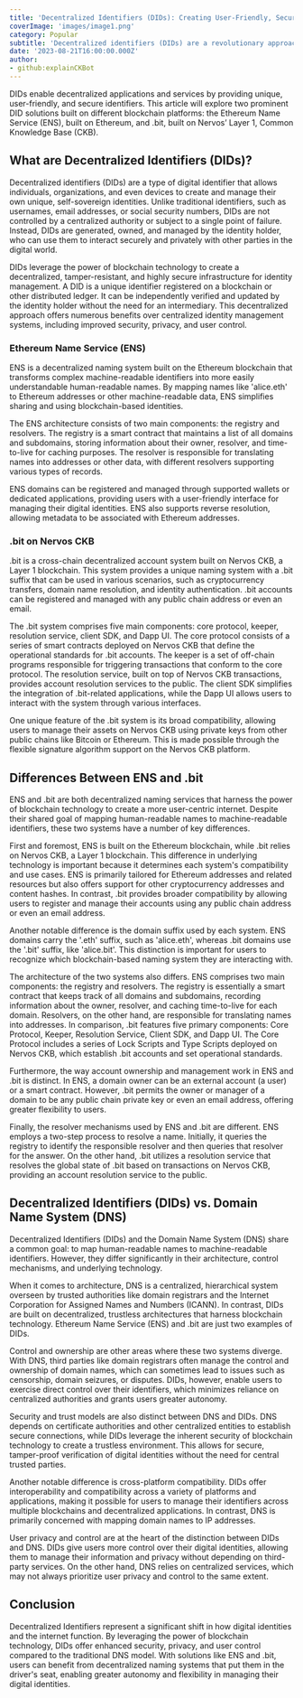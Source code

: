 ```yaml
---
title: 'Decentralized Identifiers (DIDs): Creating User-Friendly, Secure, and Interoperable Blockchain Identities'
coverImage: 'images/image1.png'
category: Popular
subtitle: 'Decentralized identifiers (DIDs) are a revolutionary approach to digital identity management within blockchain technology.'
date: '2023-08-21T16:00:00.000Z'
author: 
- github:explainCKBot
---
```


DIDs enable decentralized applications and services by providing unique, user-friendly, and secure identifiers. This article will explore two prominent DID solutions built on different blockchain platforms: the Ethereum Name Service (ENS), built on Ethereum, and .bit, built on Nervos’ Layer 1, Common Knowledge Base (CKB).


## What are Decentralized Identifiers (DIDs)?

Decentralized identifiers (DIDs) are a type of digital identifier that allows individuals, organizations, and even devices to create and manage their own unique, self-sovereign identities. Unlike traditional identifiers, such as usernames, email addresses, or social security numbers, DIDs are not controlled by a centralized authority or subject to a single point of failure. Instead, DIDs are generated, owned, and managed by the identity holder, who can use them to interact securely and privately with other parties in the digital world.

DIDs leverage the power of blockchain technology to create a decentralized, tamper-resistant, and highly secure infrastructure for identity management. A DID is a unique identifier registered on a blockchain or other distributed ledger. It can be independently verified and updated by the identity holder without the need for an intermediary. This decentralized approach offers numerous benefits over centralized identity management systems, including improved security, privacy, and user control.


### Ethereum Name Service (ENS)

ENS is a decentralized naming system built on the Ethereum blockchain that transforms complex machine-readable identifiers into more easily understandable human-readable names. By mapping names like 'alice.eth' to Ethereum addresses or other machine-readable data, ENS simplifies sharing and using blockchain-based identities.

The ENS architecture consists of two main components: the registry and resolvers. The registry is a smart contract that maintains a list of all domains and subdomains, storing information about their owner, resolver, and time-to-live for caching purposes. The resolver is responsible for translating names into addresses or other data, with different resolvers supporting various types of records.

ENS domains can be registered and managed through supported wallets or dedicated applications, providing users with a user-friendly interface for managing their digital identities. ENS also supports reverse resolution, allowing metadata to be associated with Ethereum addresses.


### .bit on Nervos CKB

.bit is a cross-chain decentralized account system built on Nervos CKB, a Layer 1 blockchain. This system provides a unique naming system with a .bit suffix that can be used in various scenarios, such as cryptocurrency transfers, domain name resolution, and identity authentication. .bit accounts can be registered and managed with any public chain address or even an email.

The .bit system comprises five main components: core protocol, keeper, resolution service, client SDK, and Dapp UI. The core protocol consists of a series of smart contracts deployed on Nervos CKB that define the operational standards for .bit accounts. The keeper is a set of off-chain programs responsible for triggering transactions that conform to the core protocol. The resolution service, built on top of Nervos CKB transactions, provides account resolution services to the public. The client SDK simplifies the integration of .bit-related applications, while the Dapp UI allows users to interact with the system through various interfaces.

One unique feature of the .bit system is its broad compatibility, allowing users to manage their assets on Nervos CKB using private keys from other public chains like Bitcoin or Ethereum. This is made possible through the flexible signature algorithm support on the Nervos CKB platform.


## Differences Between ENS and .bit

ENS and .bit are both decentralized naming services that harness the power of blockchain technology to create a more user-centric internet. Despite their shared goal of mapping human-readable names to machine-readable identifiers, these two systems have a number of key differences.

First and foremost, ENS is built on the Ethereum blockchain, while .bit relies on Nervos CKB, a Layer 1 blockchain. This difference in underlying technology is important because it determines each system's compatibility and use cases. ENS is primarily tailored for Ethereum addresses and related resources but also offers support for other cryptocurrency addresses and content hashes. In contrast, .bit provides broader compatibility by allowing users to register and manage their accounts using any public chain address or even an email address.

Another notable difference is the domain suffix used by each system. ENS domains carry the '.eth' suffix, such as 'alice.eth', whereas .bit domains use the '.bit' suffix, like 'alice.bit'. This distinction is important for users to recognize which blockchain-based naming system they are interacting with.

The architecture of the two systems also differs. ENS comprises two main components: the registry and resolvers. The registry is essentially a smart contract that keeps track of all domains and subdomains, recording information about the owner, resolver, and caching time-to-live for each domain. Resolvers, on the other hand, are responsible for translating names into addresses. In comparison, .bit features five primary components: Core Protocol, Keeper, Resolution Service, Client SDK, and Dapp UI. The Core Protocol includes a series of Lock Scripts and Type Scripts deployed on Nervos CKB, which establish .bit accounts and set operational standards.

Furthermore, the way account ownership and management work in ENS and .bit is distinct. In ENS, a domain owner can be an external account (a user) or a smart contract. However, .bit permits the owner or manager of a domain to be any public chain private key or even an email address, offering greater flexibility to users.

Finally, the resolver mechanisms used by ENS and .bit are different. ENS employs a two-step process to resolve a name. Initially, it queries the registry to identify the responsible resolver and then queries that resolver for the answer. On the other hand, .bit utilizes a resolution service that resolves the global state of .bit based on transactions on Nervos CKB, providing an account resolution service to the public.


## Decentralized Identifiers (DIDs) vs. Domain Name System (DNS)

Decentralized Identifiers (DIDs) and the Domain Name System (DNS) share a common goal: to map human-readable names to machine-readable identifiers. However, they differ significantly in their architecture, control mechanisms, and underlying technology.

When it comes to architecture, DNS is a centralized, hierarchical system overseen by trusted authorities like domain registrars and the Internet Corporation for Assigned Names and Numbers (ICANN). In contrast, DIDs are built on decentralized, trustless architectures that harness blockchain technology. Ethereum Name Service (ENS) and .bit are just two examples of DIDs.

Control and ownership are other areas where these two systems diverge. With DNS, third parties like domain registrars often manage the control and ownership of domain names, which can sometimes lead to issues such as censorship, domain seizures, or disputes. DIDs, however, enable users to exercise direct control over their identifiers, which minimizes reliance on centralized authorities and grants users greater autonomy.

Security and trust models are also distinct between DNS and DIDs. DNS depends on certificate authorities and other centralized entities to establish secure connections, while DIDs leverage the inherent security of blockchain technology to create a trustless environment. This allows for secure, tamper-proof verification of digital identities without the need for central trusted parties.

Another notable difference is cross-platform compatibility. DIDs offer interoperability and compatibility across a variety of platforms and applications, making it possible for users to manage their identifiers across multiple blockchains and decentralized applications. In contrast, DNS is primarily concerned with mapping domain names to IP addresses.

User privacy and control are at the heart of the distinction between DIDs and DNS. DIDs give users more control over their digital identities, allowing them to manage their information and privacy without depending on third-party services. On the other hand, DNS relies on centralized services, which may not always prioritize user privacy and control to the same extent.


## Conclusion

Decentralized Identifiers represent a significant shift in how digital identities and the internet function. By leveraging the power of blockchain technology, DIDs offer enhanced security, privacy, and user control compared to the traditional DNS model. With solutions like ENS and .bit, users can benefit from decentralized naming systems that put them in the driver's seat, enabling greater autonomy and flexibility in managing their digital identities.